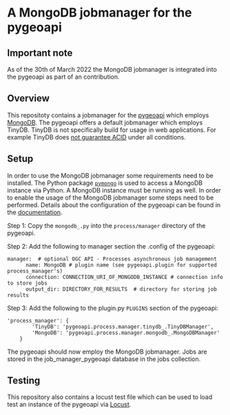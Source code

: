 # A MongoDB jobmanager for the pygeoapi

## Important note
As of the 30th of March 2022 the MongoDB jobmanager is integrated into the pygeoapi as part of an contribution.

## Overview
This repositoty contains a jobmanager for the [pygeoapi](https://pygeoapi.io/) which employs [MongoDB](https://www.mongodb.com/cloud/atlas/lp/try4?utm_source=bing&utm_campaign=search_bs_pl_evergreen_atlas_core_prosp-brand_gic-null_emea-de_ps-all_desktop_eng_lead&utm_term=mongodb&utm_medium=cpc_paid_search&utm_ad=e&utm_ad_campaign_id=415204543&adgroup=1214960818277975&msclkid=7356def9446915fcc7bcbd41669ea71e). The pygeoapi offers a default jobmanager which employs TinyDB. TinyDB is not specifically build for usage in web applications. For example TinyDB does [not guarantee ACID](https://tinydb.readthedocs.io/en/latest/intro.html#why-not-use-tinydb) under all conditions.

## Setup
In order to use the MongoDB jobmanager some requirements need to be installed. The Python package [```pymongo```](https://pymongo.readthedocs.io/en/stable/index.html) is used to access a MongoDB instance via Python. A MongoDB instance must be running as well. In order to enable the usage of the MongoDB jobmanager some steps need to be performed. Details about the configuration of the pygeoapi can be found in the [documentation](https://docs.pygeoapi.io/en/stable/index.html).

Step 1: Copy the ```mongodb_.py``` into the ```process/manager``` directory of the pygeoapi.
 
Step 2: Add the following to manager section the .config of the pygeoapi:
```
manager:  # optional OGC API - Processes asynchronous job management
      name: MongoDB # plugin name (see pygeoapi.plugin for supported process_manager's)
      connection: CONNECTION_URI_OF_MONGODB_INSTANCE # connection info to store jobs
      output_dir: DIRECTORY_FOR_RESULTS  # directory for storing job results
```

Step 3: Add the following to the plugin.py ```PLUGINS``` section of the pygeoapi:
```
'process_manager': {
        'TinyDB': 'pygeoapi.process.manager.tinydb_.TinyDBManager',
        'MongoDB': 'pygeoapi.process.manager.mongodb_.MongoDBManager'
    }
 ```
 
 The pygeoapi should now employ the MongoDB jobmanager. Jobs are stored in the job_manager_pygeoapi database in the jobs collection. 
 
 ## Testing
 This repository also contains a locust test file which can be used to load test an instance of the pygeoapi via [Locust](https://docs.locust.io/en/stable/).
